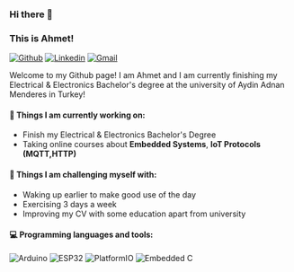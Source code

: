### Hi there 👋 
### This is Ahmet!

[![Github](https://img.shields.io/badge/-Github-000?style=flat&logo=Github&logoColor=white)](https://github.com/ahmetaltuntass)
[![Linkedin](https://img.shields.io/badge/-LinkedIn-blue?style=flat&logo=Linkedin&logoColor=white)](https://www.linkedin.com/in/ahmetaltuntas302)
[![Gmail](https://img.shields.io/badge/-Gmail-c14438?style=flat&logo=Gmail&logoColor=white)](mailto:ahmetaltuntas302@gmail.com)

Welcome to my Github page! I am Ahmet and I am currently finishing my Electrical & Electronics Bachelor's degree at the university of Aydin Adnan Menderes in Turkey!  




#### 🌱 Things I am currently working on: 
- Finish my Electrical & Electronics Bachelor's Degree  
- Taking online courses about **Embedded Systems**, **IoT Protocols (MQTT,HTTP)**


#### :muscle: Things I am challenging myself with:
- Waking up earlier to make good use of the day
- Exercising 3 days a week
- Improving my CV with some education apart from university

#### :computer: Programming languages and tools: 
![Arduino](https://img.shields.io/badge/Arduino-00979D?style=for-the-badge&logo=arduino&logoColor=white)
![ESP32](https://img.shields.io/badge/ESP32-E7352C?style=for-the-badge&logo=espressif&logoColor=white)
![PlatformIO](https://img.shields.io/badge/PlatformIO-FF9E0F?style=for-the-badge&logo=platformio&logoColor=white)
![Embedded C](https://img.shields.io/badge/Embedded_C-00599C?style=for-the-badge&logo=c&logoColor=white)

